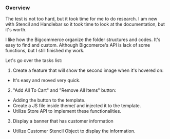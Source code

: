 ### Overview
The test is not too hard, but it took time for me to do research. I am new with Stencil and Handlebar so it took time to look at the documentation, but it's worth. 

I like how the Bigcommerce organize the folder structures and codes. It's easy to find and custom. Although Bigcomerce's API is lack of some functions, but I still finished my work. 

Let's go over the tasks list: 

1. Create a feature that will show the second image when it's hovered on:
- It's easy and moved very quick.

2. "Add All To Cart" and "Remove All Items" button:
- Adding the button to the template.
- Create a JS file inside theme/ and injected it to the template.
- Utilize Store API to implement these functionalities. 

3. Display a banner that has customer information
- Utilize Customer Stencil Object to display the information. 

